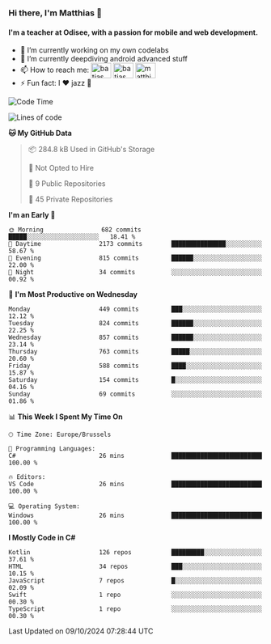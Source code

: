 ### Hi there, I'm Matthias 👋

#### I'm a teacher at Odisee, with a passion for mobile and web development.

- 🔭 I’m currently working on my own codelabs
- 🌱 I’m currently deepdiving android advanced stuff
- 📫 How to reach me: <a href="https://dev.to/batjas" target="_blank"><img align="center" src="https://raw.githubusercontent.com/rahuldkjain/github-profile-readme-generator/master/src/images/icons/Social/devto.svg" alt="batjas" height="30" width="40" /></a>
<a href="https://twitter.com/batjas" target="_blank"><img align="center" src="https://raw.githubusercontent.com/rahuldkjain/github-profile-readme-generator/master/src/images/icons/Social/twitter.svg" alt="batjas" height="30" width="40" /></a>
<a href="https://linkedin.com/in/matthiasdruwé" target="_blank"><img align="center" src="https://raw.githubusercontent.com/rahuldkjain/github-profile-readme-generator/master/src/images/icons/Social/linked-in-alt.svg" alt="matthiasdruwé" height="30" width="40" /></a>
- ⚡ Fun fact: I ❤ jazz 🎷


<!--START_SECTION:waka-->
![Code Time](http://img.shields.io/badge/Code%20Time-1%2C270%20hrs%205%20mins-blue)

![Lines of code](https://img.shields.io/badge/From%20Hello%20World%20I%27ve%20Written-5.1%20million%20lines%20of%20code-blue)

**🐱 My GitHub Data** 

> 📦 284.8 kB Used in GitHub's Storage 
 > 
> 🚫 Not Opted to Hire
 > 
> 📜 9 Public Repositories 
 > 
> 🔑 45 Private Repositories 
 > 
**I'm an Early 🐤** 

```text
🌞 Morning                682 commits         █████░░░░░░░░░░░░░░░░░░░░   18.41 % 
🌆 Daytime                2173 commits        ███████████████░░░░░░░░░░   58.67 % 
🌃 Evening                815 commits         ██████░░░░░░░░░░░░░░░░░░░   22.00 % 
🌙 Night                  34 commits          ░░░░░░░░░░░░░░░░░░░░░░░░░   00.92 % 
```
📅 **I'm Most Productive on Wednesday** 

```text
Monday                   449 commits         ███░░░░░░░░░░░░░░░░░░░░░░   12.12 % 
Tuesday                  824 commits         ██████░░░░░░░░░░░░░░░░░░░   22.25 % 
Wednesday                857 commits         ██████░░░░░░░░░░░░░░░░░░░   23.14 % 
Thursday                 763 commits         █████░░░░░░░░░░░░░░░░░░░░   20.60 % 
Friday                   588 commits         ████░░░░░░░░░░░░░░░░░░░░░   15.87 % 
Saturday                 154 commits         █░░░░░░░░░░░░░░░░░░░░░░░░   04.16 % 
Sunday                   69 commits          ░░░░░░░░░░░░░░░░░░░░░░░░░   01.86 % 
```


📊 **This Week I Spent My Time On** 

```text
🕑︎ Time Zone: Europe/Brussels

💬 Programming Languages: 
C#                       26 mins             █████████████████████████   100.00 % 

🔥 Editors: 
VS Code                  26 mins             █████████████████████████   100.00 % 

💻 Operating System: 
Windows                  26 mins             █████████████████████████   100.00 % 
```

**I Mostly Code in C#** 

```text
Kotlin                   126 repos           █████████░░░░░░░░░░░░░░░░   37.61 % 
HTML                     34 repos            ███░░░░░░░░░░░░░░░░░░░░░░   10.15 % 
JavaScript               7 repos             █░░░░░░░░░░░░░░░░░░░░░░░░   02.09 % 
Swift                    1 repo              ░░░░░░░░░░░░░░░░░░░░░░░░░   00.30 % 
TypeScript               1 repo              ░░░░░░░░░░░░░░░░░░░░░░░░░   00.30 % 
```




 Last Updated on 09/10/2024 07:28:44 UTC
<!--END_SECTION:waka-->
